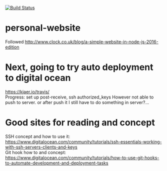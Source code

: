 [![Build Status](https://travis-ci.org/YenF/personal-website.svg?branch=master)](https://travis-ci.org/YenF/personal-website)

# personal-website
Followed http://www.clock.co.uk/blog/a-simple-website-in-node-js-2016-edition

# Next, going to try auto deployment to digital ocean
https://kjaer.io/travis/  
Progress: set up post-receive, ssh authorized_keys
  However not able to push to server. or after push it I still have to do something in server?...
  
# Good sites for reading and concept
SSH concept and how to use it: https://www.digitalocean.com/community/tutorials/ssh-essentials-working-with-ssh-servers-clients-and-keys  
Git hook how to and concept: https://www.digitalocean.com/community/tutorials/how-to-use-git-hooks-to-automate-development-and-deployment-tasks  
